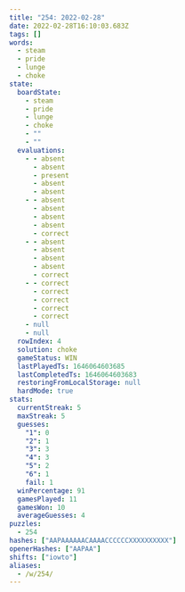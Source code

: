 ```yaml
---
title: "254: 2022-02-28"
date: 2022-02-28T16:10:03.683Z
tags: []
words:
  - steam
  - pride
  - lunge
  - choke
state:
  boardState:
    - steam
    - pride
    - lunge
    - choke
    - ""
    - ""
  evaluations:
    - - absent
      - absent
      - present
      - absent
      - absent
    - - absent
      - absent
      - absent
      - absent
      - correct
    - - absent
      - absent
      - absent
      - absent
      - correct
    - - correct
      - correct
      - correct
      - correct
      - correct
    - null
    - null
  rowIndex: 4
  solution: choke
  gameStatus: WIN
  lastPlayedTs: 1646064603685
  lastCompletedTs: 1646064603683
  restoringFromLocalStorage: null
  hardMode: true
stats:
  currentStreak: 5
  maxStreak: 5
  guesses:
    "1": 0
    "2": 1
    "3": 3
    "4": 3
    "5": 2
    "6": 1
    fail: 1
  winPercentage: 91
  gamesPlayed: 11
  gamesWon: 10
  averageGuesses: 4
puzzles:
  - 254
hashes: ["AAPAAAAAACAAAACCCCCCXXXXXXXXXX"]
openerHashes: ["AAPAA"]
shifts: ["iowto"]
aliases:
  - /w/254/
---
```

<!-- more -->
